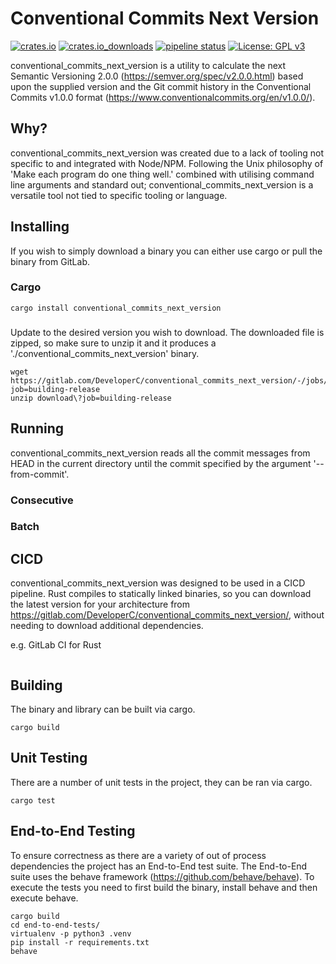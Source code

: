 # Conventional Commits Next Version
[![crates.io](https://img.shields.io/crates/v/conventional_commits_next_version)](https://crates.io/crates/conventional_commits_next_version) [![crates.io_downloads](https://img.shields.io/crates/dv/conventional_commits_next_version)](https://crates.io/crates/conventional_commits_next_version) [![pipeline status](https://gitlab.com/DeveloperC/conventional_commits_next_version/badges/master/pipeline.svg)](https://gitlab.com/DeveloperC/conventional_commits_next_version/commits/master) [![License: GPL v3](https://img.shields.io/badge/License-GPLv3-blue.svg)](https://www.gnu.org/licenses/gpl-3.0)

conventional_commits_next_version is a utility to calculate the next Semantic Versioning 2.0.0 (https://semver.org/spec/v2.0.0.html) based upon the supplied version and the Git commit history in the Conventional Commits v1.0.0 format (https://www.conventionalcommits.org/en/v1.0.0/).

## Why?
conventional_commits_next_version was created due to a lack of tooling not specific to and integrated with Node/NPM.
Following the Unix philosophy of 'Make each program do one thing well.' combined with utilising command line arguments and standard out; conventional_commits_next_version is a versatile tool not tied to specific tooling or language.

## Installing
If you wish to simply download a binary you can either use cargo or pull the binary from GitLab.

### Cargo
```
cargo install conventional_commits_next_version
```

###
Update <VERSION> to the desired version you wish to download. The downloaded file is zipped, so make sure to unzip it and it produces a './conventional_commits_next_version' binary.

```
wget https://gitlab.com/DeveloperC/conventional_commits_next_version/-/jobs/artifacts/<VERSION>/download?job=building-release
unzip download\?job=building-release
```

## Running
conventional_commits_next_version reads all the commit messages from HEAD in the current directory until the commit specified by the argument '--from-commit'.


### Consecutive

### Batch

## CICD
conventional_commits_next_version was designed to be used in a CICD pipeline.
Rust compiles to statically linked binaries, so you can download the latest version for your architecture from https://gitlab.com/DeveloperC/conventional_commits_next_version/, without needing to download additional dependencies.

e.g. GitLab CI for Rust

```

```

## Building
The binary and library can be built via cargo.

```
cargo build
```

## Unit Testing
There are a number of unit tests in the project, they can be ran via cargo.

```
cargo test
```

## End-to-End Testing
To ensure correctness as there are a variety of out of process dependencies the project has an End-to-End test suite.
The End-to-End suite uses the behave framework (https://github.com/behave/behave).
To execute the tests you need to first build the binary, install behave and then execute behave.

```
cargo build
cd end-to-end-tests/
virtualenv -p python3 .venv
pip install -r requirements.txt
behave
```

